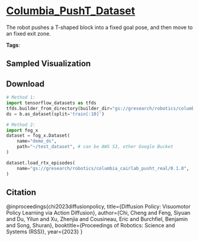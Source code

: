 # [Columbia_PushT_Dataset](././pages/datasets/columbia_cairlab_pusht_re.md)

The robot pushes a T-shaped block into a fixed goal pose, and then move to an fixed exit zone.

**Tags**: 

## Sampled Visualization



## Download


```python
# Method 1: 
import tensorflow_datasets as tfds
tfds.builder_from_directory(builder_dir="gs://gresearch/robotics/columbia_cairlab_pusht_real/0.1.0")
ds = b.as_dataset(split='train[:10]')

# Method 2:
import fog_x
dataset = fog_x.Dataset(
    name="demo_ds",
    path="~/test_dataset", # can be AWS S3, other Google Bucket
)  

dataset.load_rtx_episodes(
    name="gs://gresearch/robotics/columbia_cairlab_pusht_real/0.1.0",
)
```


## Citation

@inproceedings{chi2023diffusionpolicy,
	title={Diffusion Policy: Visuomotor Policy Learning via Action Diffusion},
	author={Chi, Cheng and Feng, Siyuan and Du, Yilun and Xu, Zhenjia and Cousineau, Eric and Burchfiel, Benjamin and Song, Shuran},
	booktitle={Proceedings of Robotics: Science and Systems (RSS)},
	year={2023}
}